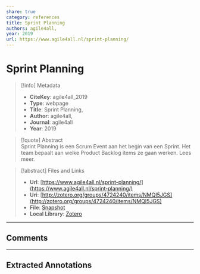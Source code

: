 ```yaml
---  
share: true  
category: references  
title: Sprint Planning  
authors: agile4all,  
year: 2019  
url: https://www.agile4all.nl/sprint-planning/  
---  
```

  
# Sprint Planning  
  
> [!info] Metadata  
> - **CiteKey**: agile4all_2019  
> - **Type**: webpage  
> - **Title**: Sprint Planning,   
> - **Author**: agile4all,  
> - **Journal**: agile4all   
> - **Year**: 2019   
  
> [!quote] Abstract  
> Sprint Planning is een Scrum Event aan het begin van een Sprint. Het team bepaalt aan welke Product Backlog items ze gaan werken. Lees meer.  
  
> [!abstract] Files and Links  
> - **Url**: [https://www.agile4all.nl/sprint-planning/](https://www.agile4all.nl/sprint-planning/)  
> - **Uri**: [http://zotero.org/groups/4724240/items/NMQI5JGS](http://zotero.org/groups/4724240/items/NMQI5JGS)  
> - **File**: [Snapshot](file:///Users/jan/Zotero/storage/3L5T9Y6X/sprint-planning.html)  
> - **Local Library**: [Zotero]((zotero://select/groups/4724240/items/NMQI5JGS))  
  
----  
  
## Comments  
  
  
  
----  
  
## Extracted Annotations  
  
